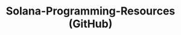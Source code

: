 ---
title: "Solana-Programming-Resources (GitHub)"
description: "A curated GitHub repository gathering Solana programming resources, tutorials, tools, and reference materials."
authors: ["SolanaNatives"]
tags: ["Solana", "GitHub", "Resources", "Reference"]
languages: ["Rust", "JavaScript"]
url: "https://github.com/SolanaNatives/Solana-Programming-Resources"
dateAdded: 2025-01-01
level: "All levels"
category: "Repository"
---